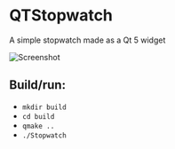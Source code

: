# QTStopwatch
A simple stopwatch made as a Qt 5 widget

![Screenshot](https://i.imgur.com/OaeBSuU.png)

## Build/run:

- `mkdir build`
- `cd build`
- `qmake ..`
- `./Stopwatch`
